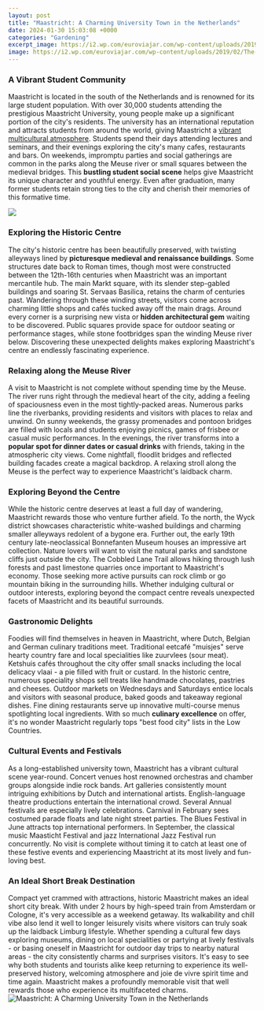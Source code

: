 ```yaml
---
layout: post
title: "Maastricht: A Charming University Town in the Netherlands"
date: 2024-01-30 15:03:08 +0000
categories: "Gardening"
excerpt_image: https://i2.wp.com/euroviajar.com/wp-content/uploads/2019/02/The-best-of-Maastricht2.jpg?fit=1950%2C1300&amp;ssl=1
image: https://i2.wp.com/euroviajar.com/wp-content/uploads/2019/02/The-best-of-Maastricht2.jpg?fit=1950%2C1300&amp;ssl=1
---
```


### A Vibrant Student Community
Maastricht is located in the south of the Netherlands and is renowned for its large student population. With over 30,000 students attending the prestigious Maastricht University, young people make up a significant portion of the city's residents. The university has an international reputation and attracts students from around the world, giving Maastricht a [vibrant multicultural atmosphere](https://store.fi.io.vn/collection/ader). 
Students spend their days attending lectures and seminars, and their evenings exploring the city's many cafes, restaurants and bars. On weekends, impromptu parties and social gatherings are common in the parks along the Meuse river or small squares between the medieval bridges. This **bustling student social scene** helps give Maastricht its unique character and youthful energy. Even after graduation, many former students retain strong ties to the city and cherish their memories of this formative time.

![](https://www.27vakantiedagen.nl/wp-content/uploads/2021/02/maastricht-2500x1668.jpg)
### Exploring the Historic Centre
The city's historic centre has been beautifully preserved, with twisting alleyways lined by **picturesque medieval and renaissance buildings**. Some structures date back to Roman times, though most were constructed between the 12th-16th centuries when Maastricht was an important mercantile hub. The main Markt square, with its slender step-gabled buildings and soaring St. Servaas Basilica, retains the charm of centuries past. 
Wandering through these winding streets, visitors come across charming little shops and cafés tucked away off the main drags. Around every corner is a surprising new vista or **hidden architectural gem** waiting to be discovered. Public squares provide space for outdoor seating or performance stages, while stone footbridges span the winding Meuse river below. Discovering these unexpected delights makes exploring Maastricht's centre an endlessly fascinating experience.  
### Relaxing along the Meuse River
A visit to Maastricht is not complete without spending time by the Meuse. The river runs right through the medieval heart of the city, adding a feeling of spaciousness even in the most tightly-packed areas. Numerous parks line the riverbanks, providing residents and visitors with places to relax and unwind. 
On sunny weekends, the grassy promenades and pontoon bridges are filled with locals and students enjoying picnics, games of frisbee or casual music performances. In the evenings, the river transforms into a **popular spot for dinner dates or casual drinks** with friends, taking in the atmospheric city views. Come nightfall, floodlit bridges and reflected building facades create a magical backdrop. A relaxing stroll along the Meuse is the perfect way to experience Maastricht's laidback charm.
### Exploring Beyond the Centre
While the historic centre deserves at least a full day of wandering, Maastricht rewards those who venture further afield. To the north, the Wyck district showcases characteristic white-washed buildings and charming smaller alleyways redolent of a bygone era. Further out, the early 19th century late-neoclassical Bonnefanten Museum houses an impressive art collection. 
Nature lovers will want to visit the natural parks and sandstone cliffs just outside the city. The Cobbled Lane Trail allows hiking through lush forests and past limestone quarries once important to Maastricht's economy. Those seeking more active pursuits can rock climb or go mountain biking in the surrounding hills. Whether indulging cultural or outdoor interests, exploring beyond the compact centre reveals unexpected facets of Maastricht and its beautiful surrounds. 
### Gastronomic Delights
Foodies will find themselves in heaven in Maastricht, where Dutch, Belgian and German culinary traditions meet. Traditional eetcafé "muisjes" serve hearty country fare and local specialities like zuurvlees (sour meat). Ketshuis cafés throughout the city offer small snacks including the local delicacy vlaai - a pie filled with fruit or custard. 
In the historic centre, numerous speciality shops sell treats like handmade chocolates, pastries and cheeses. Outdoor markets on Wednesdays and Saturdays entice locals and visitors with seasonal produce, baked goods and takeaway regional dishes. Fine dining restaurants serve up innovative multi-course menus spotlighting local ingredients. With so much **culinary excellence** on offer, it's no wonder Maastricht regularly tops "best food city" lists in the Low Countries.
### Cultural Events and Festivals
As a long-established university town, Maastricht has a vibrant cultural scene year-round. Concert venues host renowned orchestras and chamber groups alongside indie rock bands. Art galleries consistently mount intriguing exhibitions by Dutch and international artists. English-language theatre productions entertain the international crowd.
Several Annual festivals are especially lively celebrations. Carnival in February sees costumed parade floats and late night street parties. The Blues Festival in June attracts top international performers. In September, the classical music Maasticht Festival and jazz International Jazz Festival run concurrently. No visit is complete without timing it to catch at least one of these festive events and experiencing Maastricht at its most lively and fun-loving best. 
### An Ideal Short Break Destination 
Compact yet crammed with attractions, historic Maastricht makes an ideal short city break. With under 2 hours by high-speed train from Amsterdam or Cologne, it's very accessible as a weekend getaway. Its walkability and chill vibe also lend it well to longer leisurely visits where visitors can truly soak up the laidback Limburg lifestyle.
Whether spending a cultural few days exploring museums, dining on local specialities or partying at lively festivals - or basing oneself in Maastricht for outdoor day trips to nearby natural areas - the city consistently charms and surprises visitors. It's easy to see why both students and tourists alike keep returning to experience its well-preserved history, welcoming atmosphere and joie de vivre spirit time and time again. Maastricht makes a profoundly memorable visit that well rewards those who experience its multifaceted charms.
![Maastricht: A Charming University Town in the Netherlands](https://i2.wp.com/euroviajar.com/wp-content/uploads/2019/02/The-best-of-Maastricht2.jpg?fit=1950%2C1300&amp;ssl=1)